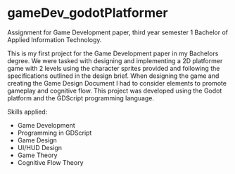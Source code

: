 # gameDev_godotPlatformer
Assignment for Game Development paper, third year semester 1 Bachelor of Applied Information Technology. 

This is my first project for the Game Development paper in my Bachelors degree. We were tasked with designing and implementing a 2D platformer game with 2 levels using the character sprites provided and following the specifications outlined in the design brief. When designing the game and creating the Game Design Document I had to consider elements to promote gameplay and cognitive flow. This project was developed using the Godot platform and the GDScript programming language.

Skills applied:
- Game Development
- Programming in GDScript
- Game Design
- UI/HUD Design
- Game Theory
- Cognitive Flow Theory
